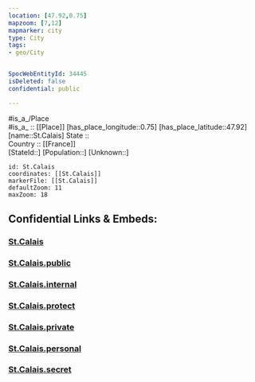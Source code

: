 ```yaml
---
location: [47.92,0.75] 
mapzoom: [7,12] 
mapmarker: city 
type: City
tags:
- geo/City


SpocWebEntityId: 34445
isDeleted: false
confidential: public

---
```

#is_a_/Place  
#is_a_ :: [[Place]] 
[has_place_longitude::0.75] 
[has_place_latitude::47.92] 
[name::St.Calais] 
State ::  
Country :: [[France]]  
[StateId::] 
[Population::] 
[Unknown::] 


```leaflet
id: St.Calais
coordinates: [[St.Calais]] 
markerFile: [[St.Calais]] 
defaultZoom: 11 
maxZoom: 18
```


## Confidential Links & Embeds: 

### [St.Calais](/_Standards/Earth/Continent/Europe/Europe~West/France/regions~France/Pays_de_la_Loire/departments~Pays_de_la_Loire/Sarthe/communes~Sarthe/Mamers/cities~Mamers/St.Calais.md) 

### [St.Calais.public](/_public/Earth/Continent/Europe/Europe~West/France/regions~France/Pays_de_la_Loire/departments~Pays_de_la_Loire/Sarthe/communes~Sarthe/Mamers/cities~Mamers/St.Calais.public.md) 

### [St.Calais.internal](/_internal/Earth/Continent/Europe/Europe~West/France/regions~France/Pays_de_la_Loire/departments~Pays_de_la_Loire/Sarthe/communes~Sarthe/Mamers/cities~Mamers/St.Calais.internal.md) 

### [St.Calais.protect](/_protect/Earth/Continent/Europe/Europe~West/France/regions~France/Pays_de_la_Loire/departments~Pays_de_la_Loire/Sarthe/communes~Sarthe/Mamers/cities~Mamers/St.Calais.protect.md) 

### [St.Calais.private](/_private/Earth/Continent/Europe/Europe~West/France/regions~France/Pays_de_la_Loire/departments~Pays_de_la_Loire/Sarthe/communes~Sarthe/Mamers/cities~Mamers/St.Calais.private.md) 

### [St.Calais.personal](/_personal/Earth/Continent/Europe/Europe~West/France/regions~France/Pays_de_la_Loire/departments~Pays_de_la_Loire/Sarthe/communes~Sarthe/Mamers/cities~Mamers/St.Calais.personal.md) 

### [St.Calais.secret](/_secret/Earth/Continent/Europe/Europe~West/France/regions~France/Pays_de_la_Loire/departments~Pays_de_la_Loire/Sarthe/communes~Sarthe/Mamers/cities~Mamers/St.Calais.secret.md)

